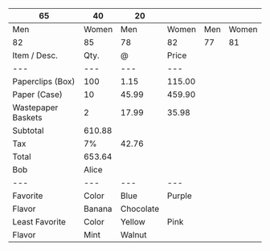 | 65 | 40 | 20 | |||
|---|---|---|---|---|---|
| Men | Women | Men | Women | Men | Women |
| 82 | 85 | 78 | 82 | 77 | 81 |
| Item / Desc. | Qty. | @ | Price |
|---|---|---|---|
| Paperclips (Box) | 100 | 1.15 | 115.00 |
| Paper (Case) | 10 | 45.99 | 459.90 |
| Wastepaper Baskets | 2 | 17.99 | 35.98 |
| Subtotal | 610.88 | ||
| Tax | 7% | 42.76 | |
| Total | 653.64 |
| Bob | Alice | ||
|---|---|---|---|
| Favorite | Color | Blue | Purple |
| Flavor | Banana | Chocolate | |
| Least Favorite | Color | Yellow | Pink |
| Flavor | Mint | Walnut |
